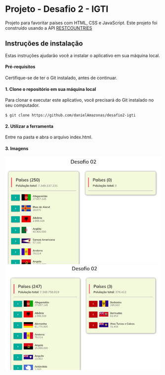 # Projeto - Desafio 2 - IGTI

Projeto para favoritar países com HTML, CSS e JavaScript.
Este projeto foi construído usando a API [RESTCOUNTRIES](https://restcountries.eu/rest/v2/al)

## Instruções de instalação

Estas instruções ajudarão você a instalar o aplicativo em sua máquina local.

#### Pré-requisitos

Certifique-se de ter o Git instalado, antes de continuar.

#### 1. Clone o repositório em sua máquina local

Para clonar e executar este aplicativo, você precisará do Git instalado no seu computador.

`$ git clone https://github.com/danielAmazonas/desafio2-igti`

#### 2. Utilizar a ferramenta

Entre na pasta e abra o arquivo index.html.

#### 3. Imagens

![posts](https://github.com/danielAmazonas/desafio2-igti/blob/master/screenshots/img_0.png)
![posts](https://github.com/danielAmazonas/desafio2-igti/blob/master/screenshots/img_1.png)
